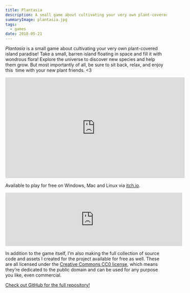 ```yaml
---
title: Plantasia
description: A small game about cultivating your very own plant-covered island paradise!
summaryImage: plantasia.jpg
tags:
  - games
date: 2018-05-21
---
```

_Plantasia_ is a small game about cultivating your very own plant-covered island paradise! Take a small, barren island floating in space and fill it with wondrous flora! Explore the universe to discover new species and help them grow. But most importantly of all, be sure to sit back, relax, and enjoy this  time with your new plant friends. <3

<iframe width="560" height="315" src="https://www.youtube-nocookie.com/embed/KXiouHzsOdo?si=M_wmKQFTe_a1r-xi" title="YouTube video player" frameborder="0" allow="accelerometer; autoplay; clipboard-write; encrypted-media; gyroscope; picture-in-picture; web-share" referrerpolicy="strict-origin-when-cross-origin" allowfullscreen></iframe>

Available to play for free on Windows, Mac and Linux via [itch.io](https://karnbianco.itch.io/plantasia).

<center><iframe src="https://itch.io/embed/224160" width="552" height="167" frameborder="0" class="aspect-ratio-auto"></iframe></center>

In addition to the game itself, I’m also making the full collection of source code and assets I created for the project available for free as well. These are all licensed under the [Creative Commons CC0 license](https://creativecommons.org/share-your-work/public-domain/cc0/), which means they’re dedicated to the public domain and can be used for any purpose you like, even commercial.

[Check out GitHub for the full repository!](https://github.com/Spydarlee/Plantasia)
